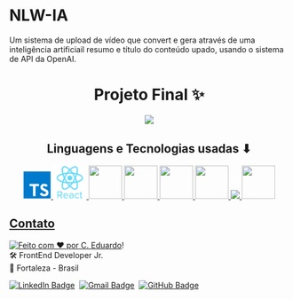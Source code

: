 # NLW-IA

Um sistema de upload de vídeo que convert e gera através de uma inteligência artificiail resumo e título do conteúdo upado, usando o sistema de API da OpenAI.

<h1 align="center"> Projeto Final ✨</h2>

<p align="center">
<img src="https://github.com/carloseduardob94/NLW-IA/assets/72894980/5e0da213-35e9-4d3a-93d4-42dcd429adea" />
</p>


<h2 align="center">Linguagens e Tecnologias usadas ⬇</h2>
<p align="center"> 
<a href="https://developer.mozilla.org/en-US/docs/Web/typescript" target="_blank" rel="noreferrer"> <img src="https://raw.githubusercontent.com/devicons/devicon/master/icons/typescript/typescript-original.svg" alt="typescript" width="50" height="50"/> </a> 
<a href="https://www.w3schools.com/react/" target="_blank" rel="noreferrer"> <img
src="https://raw.githubusercontent.com/devicons/devicon/master/icons/react/react-original-wordmark.svg" alt="react" width="60" height="60"/>
 <img src="https://cdn.jsdelivr.net/gh/devicons/devicon/icons/tailwindcss/tailwindcss-original-wordmark.svg" width="60" height="60" />
  <img src="https://cdn.jsdelivr.net/gh/devicons/devicon/icons/nodejs/nodejs-original-wordmark.svg" width="60" height="60"  />
<img src="https://www.svgrepo.com/show/306500/openai.svg" width="60" height="60"  />
<img src="https://upload.wikimedia.org/wikipedia/commons/e/e3/Fastify.png" width="60" height="60"  />
<img src="https://ninelabs.blog/wp-content/uploads/2023/01/prisma.png" height="60"  />
<img src="https://pipedream.com/s.v0/app_XaLh2x/logo/orig" width="60" height="60"  />
</p>

## Contato

<img align="left" src="https://avatars.githubusercontent.com/carloseduardob94?size=100">

Feito com ❤️ por [C. Eduardo](https://github.com/carloseduardob94)! <br>
🛠 FrontEnd Developer Jr. <br>
📍 Fortaleza - Brasil <br> 

<a href="https://www.linkedin.com/in/carlos-eduardo-lima-lira-barbosa" target="_blank"><img src="https://img.shields.io/badge/LinkedIn-0077B5?style=flat&logo=linkedin&logoColor=white" alt="LinkedIn Badge" height="20"></a>&nbsp;
<a href="mailto:educonts08@gmail.com" target="_blank"><img src="https://img.shields.io/badge/Gmail-D14836?style=flat&logo=gmail&logoColor=white" alt="Gmail Badge" height="20"></a>&nbsp;
<a href="https://www.github.com/carloseduardob94" target="_blank"><img src="https://img.shields.io/badge/GitHub-100000?style=flat&logo=github&logoColor=white" alt="GitHub Badge" height="20"></a>&nbsp;

<br clear="left"/>
